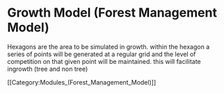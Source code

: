 # Growth Model (Forest Management Model)

Hexagons are the area to be simulated in growth.  within the hexagon a series of points will be generated at a regular grid and the level of competition on that given point will be maintained.  this will facilitate ingrowth (tree and non tree)

[[Category:Modules_(Forest_Management_Model)]]

